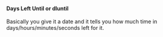 #### Days Left Until or dluntil

Basically you give it a date and it tells you how much time
in days/hours/minutes/seconds left for it.

